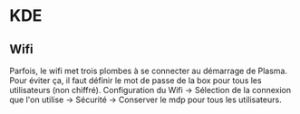 # KDE

## Wifi

Parfois, le wifi met trois plombes à se connecter au démarrage de Plasma.
Pour éviter ça, il faut définir le mot de passe de la box pour tous les
utilisateurs (non chiffré). Configuration du Wifi -> Sélection de la connexion
que l'on utilise -> Sécurité -> Conserver le mdp pour tous les utilisateurs.
